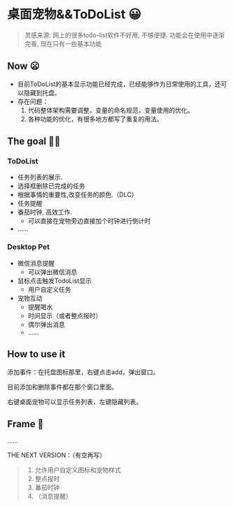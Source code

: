 # 桌面宠物&&ToDoList 😀

> 灵感来源: 网上的很多todo-list软件不好用, 不够便捷.
功能会在使用中逐渐完善, 现在只有一些基本功能

## Now 😦

* 目前ToDoList的基本显示功能已经完成，已经能够作为日常使用的工具，还可以隐藏到托盘。
* 存在问题：
  1. 代码整体架构需要调整，变量的命名规范，变量使用的优化。
  2. 各种功能的优化，有很多地方都写了重复的用法。

## The goal 😶‍🌫️

### ToDoList

* 任务列表的展示.
* 选择框删除已完成的任务
* 根据事情的重要性,改变任务的颜色.（DLC）
* 任务提醒
* 番茄时钟, 高效工作. 
  * 可以直接在宠物旁边直接加个时钟进行倒计时
* ......


### Desktop Pet

* 微信消息提醒
  * 可以弹出微信消息
* 鼠标点击触发TodoList显示
  * 用户自定义任务
* 宠物互动
  * 提醒喝水
  * 时间显示（或者整点报时）
  * 偶尔弹出消息
  * ......

## How to use it
添加事件：在托盘图标那里，右键点击add，弹出窗口。

目前添加和删除事件都在那个窗口里面。

右键桌面宠物可以显示任务列表，左键隐藏列表。

## Frame 💭
......

THE NEXT VERSION：（有空再写）

> 1.  允许用户自定义图标和宠物样式
> 2. 整点报时
> 3. 番茄时钟
> 4. （消息提醒）